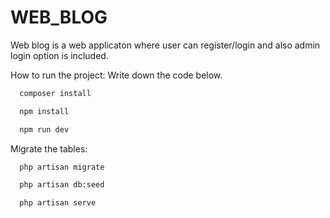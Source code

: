 # WEB_BLOG
Web blog is a web applicaton where user can register/login and also admin login option is included.

How to run the project:
Write down the code below.
```bash
  composer install
```
```bash
  npm install
```
```bash
  npm run dev
```
Migrate the tables:
```bash
  php artisan migrate
```
```bash
  php artisan db:seed
```
```bash
  php artisan serve
```
